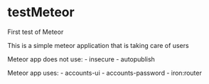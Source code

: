 # testMeteor

First test of Meteor

This is a simple meteor application that is taking care of users

Meteor app does not use:
    - insecure
    - autopublish
    
Meteor app uses:
    - accounts-ui
    - accounts-password
    - iron:router